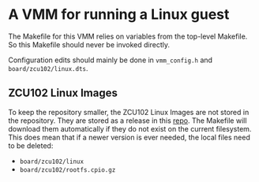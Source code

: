 # A VMM for running a Linux guest

The Makefile for this VMM relies on variables from the top-level Makefile. So this Makefile should never be invoked directly.

Configuration edits should mainly be done in `vmm_config.h` and `board/zcu102/linux.dts`.

## ZCU102 Linux Images
To keep the repository smaller, the ZCU102 Linux Images are not stored in the repository. They are stored as a release in this [repo](https://github.com/dornerworks/meta-inspecta-sut). The Makefile will download them automatically if they do not exist on the current filesystem. This does mean that if a newer version is ever needed, the local files need to be deleted:

- `board/zcu102/linux`
- `board/zcu102/rootfs.cpio.gz`
